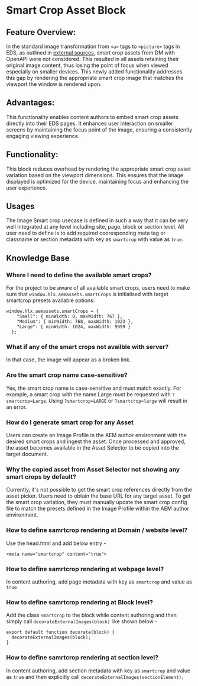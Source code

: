 # Smart Crop Asset Block

## Feature Overview: 

In the standard image transformation from `<a>` tags to `<picture>` tags in EDS, as outlined in [external sources](https://github.com/hlxsites/franklin-assets-selector/blob/ext-images/EXTERNAL_IMAGES.md), smart crop assets from DM with OpenAPI were not considered. This resulted in all assets retaining their original image content, thus losing the point of focus when viewed especially on smaller devices. This newly added functionality addresses this gap by rendering the appropriate smart crop image that matches the viewport the window is rendered upon.

## Advantages: 

This functionality enables content authors to embed smart crop assets directly into their EDS pages. It enhances user interaction on smaller screens by maintaining the focus point of the image, ensuring a consistently engaging viewing experience.

## Functionality: 

This block reduces overhead by rendering the appropriate smart crop asset variation based on the viewport dimensions. This ensures that the image displayed is optimized for the device, maintaining focus and enhancing the user experience.

## Usages

The Image Smart crop usecase is defined in such a way that it can be very well integrated at any level including site, page, block or section level. All user need to define is to add required cooresponding meta tag or classname or section metadata with key as `smartcrop` with value as `true`.

## Knowledge Base

### Where I need to define the available smart crops?

For the project to be aware of all available smart crops, users need to make sure that `window.hlx.aemassets.smartCrops` is initialised with target smartcrop presets available options. 
```
window.hlx.aemassets.smartCrops = {
    "Small": { minWidth: 0, maxWidth: 767 },
    "Medium": { minWidth: 768, maxWidth: 1023 },
    "Large": { minWidth: 1024, maxWidth: 9999 }
  };
```

### What if any of the smart crops not availble with server?

In that case, the image will appear as a broken link.

### Are the smart crop name case-sensitive?

Yes, the smart crop name is case-sensitive and must match exactly. For example, a smart crop with the name Large must be requested with `?smartcrop=Large`. Using `?smartcrop=LARGE` or `?smartcrop=large` will result in an error.

### How do I generate smart crop for any Asset

Users can create an Image Profile in the AEM author environment with the desired smart crops and ingest the asset. Once processed and approved, the asset becomes available in the Asset Selector to be copied into the target document.

### Why the copied asset from Asset Selector not showing any smart crops by default?

Currently, it's not possible to get the smart crop references directly from the asset picker. Users need to obtain the base URL for any target asset. To get the smart crop variation, they must manually update the smart crop config file to match the presets defined in the Image Profile within the AEM author environment.

### How to define samrtcrop rendering at Domain / website level?

Use the head.html and add below entry -
```
<meta name="smartcrop" content="true">
```

### How to define samrtcrop rendering at webpage level?

In content authoring, add page metadata with key as `smartcrop` and value as `true`

### How to define samrtcrop rendering at Block level?

Add the class `smartcrop` to the block while content authoring and then simply call `decorateExternalImages(block)` like shown below - 
```
export default function decorate(block) {
  decorateExternalImages(block);
}
```

### How to define samrtcrop rendering at section level?

In content authoring, add section metadata with key as `smartcrop` and value as `true` and then explicitly call `decorateExternalImages(sectionElement);`